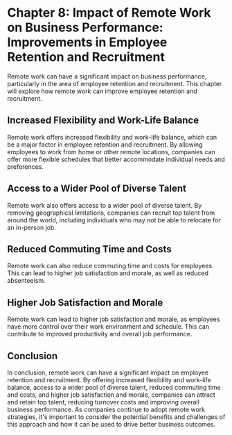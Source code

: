 Chapter 8: Impact of Remote Work on Business Performance: Improvements in Employee Retention and Recruitment
============================================================================================================

Remote work can have a significant impact on business performance, particularly in the area of employee retention and recruitment. This chapter will explore how remote work can improve employee retention and recruitment.

Increased Flexibility and Work-Life Balance
-------------------------------------------

Remote work offers increased flexibility and work-life balance, which can be a major factor in employee retention and recruitment. By allowing employees to work from home or other remote locations, companies can offer more flexible schedules that better accommodate individual needs and preferences.

Access to a Wider Pool of Diverse Talent
----------------------------------------

Remote work also offers access to a wider pool of diverse talent. By removing geographical limitations, companies can recruit top talent from around the world, including individuals who may not be able to relocate for an in-person job.

Reduced Commuting Time and Costs
--------------------------------

Remote work can also reduce commuting time and costs for employees. This can lead to higher job satisfaction and morale, as well as reduced absenteeism.

Higher Job Satisfaction and Morale
----------------------------------

Remote work can lead to higher job satisfaction and morale, as employees have more control over their work environment and schedule. This can contribute to improved productivity and overall job performance.

Conclusion
----------

In conclusion, remote work can have a significant impact on employee retention and recruitment. By offering increased flexibility and work-life balance, access to a wider pool of diverse talent, reduced commuting time and costs, and higher job satisfaction and morale, companies can attract and retain top talent, reducing turnover costs and improving overall business performance. As companies continue to adopt remote work strategies, it's important to consider the potential benefits and challenges of this approach and how it can be used to drive better business outcomes.
